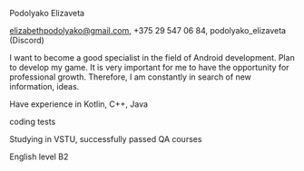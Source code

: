 Podolyako Elizaveta

elizabethpodolyako@gmail.com, +375 29 547 06 84, podolyako_elizaveta (Discord)

I want to become a good specialist in the field of Аndroid development. Рlan to develop my game. It is very important for me to have the opportunity for professional growth. Therefore, I am constantly in search of new information, ideas.

Have experience in Kotlin, C++, Java

coding tests

Studying in VSTU, successfully passed QA courses

English level B2
